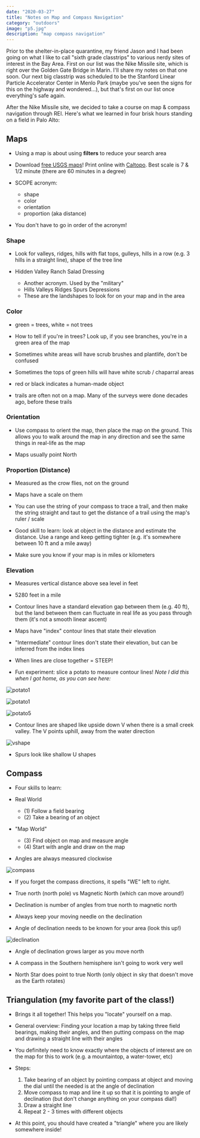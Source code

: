 ```yaml
---
date: "2020-03-27"
title: "Notes on Map and Compass Navigation"
category: "outdoors"
image: "p5.jpg"
description: "map compass navigation"
---
```


Prior to the shelter-in-place quarantine, my friend Jason and I had been going on what I like to call "sixth grade classtrips" to various nerdy sites of interest in the Bay Area. First on our list was the Nike Missile site, which is right over the Golden Gate Bridge in Marin. I'll share my notes on that one soon. Our next big classtrip was scheduled to be the Stanford Linear Particle Accelerator Center in Menlo Park (maybe you've seen the signs for this on the highway and wondered...), but that's first on our list once everything's safe again.

After the Nike Missile site, we decided to take a course on map & compass navigation through REI. Here's what we learned in four brisk hours standing on a field in Palo Alto:

## Maps

* Using a map is about using **filters** to reduce your search area

* Download [free USGS maps](https://www.usgs.gov/products/maps/topo-maps)! Print online with [Caltopo](https://caltopo.com/). Best scale is 7 & 1/2 minute (there are 60 minutes in a degree)

* SCOPE acronym:
  * shape
  * color
  * orientation
  * proportion (aka distance)

* You don't have to go in order of the acronym!

### Shape

* Look for valleys, ridges, hills with flat tops, gulleys, hills in a row (e.g. 3 hills in a straight line), shape of the tree line

* Hidden Valley Ranch Salad Dressing
  * Another acronym. Used by the "military"
  * Hills Valleys Ridges Spurs Depressions
  * These are the landshapes to look for on your map and in the area

### Color

* green = trees, white = not trees

* How to tell if you're in trees? Look up, if you see branches, you're in a green area of the map

* Sometimes white areas will have scrub brushes and plantlife, don't be confused

* Sometimes the tops of green hills will have white scrub / chaparral areas

* red or black indicates a human-made object

* trails are often not on a map. Many of the surveys were done decades ago, before these trails

### Orientation

* Use compass to orient the map, then place the map on the ground. This allows you to walk around the map in any direction and see the same things in real-life as the map

* Maps usually point North

### Proportion (Distance)

* Measured as the crow flies, not on the ground

* Maps have a scale on them

* You can use the string of your compass to trace a trail, and then make the string straight and taut to get the distance of a trail using the map's ruler / scale

* Good skill to learn: look at object in the distance and estimate the distance. Use a range and keep getting tighter (e.g. it's somewhere between 10 ft and a mile away)

* Make sure you know if your map is in miles or kilometers

### Elevation

* Measures vertical distance above sea level in feet

* 5280 feet in a mile

* Contour lines have a standard elevation gap between them (e.g. 40 ft), but the land between them can fluctuate in real life as you pass through them (it's not a smooth linear ascent)

* Maps have "index" contour lines that state their elevation

* "Intermediate" contour lines don't state their elevation, but can be inferred from the index lines

* When lines are close together = STEEP!

* Fun experiment: slice a potato to measure contour lines! *Note I did this when I got home, as you can see here:*

![potato1](p1.jpg)

![potato1](p2.jpg)

![potato5](p5.jpg)

* Contour lines are shaped like upside down V when there is a small creek valley. The V points uphill, away from the water direction

![vshape](v.jpg)

* Spurs look like shallow U shapes

## Compass

* Four skills to learn:

* Real World
  * (1) Follow a field bearing
  * (2) Take a bearing of an object
* "Map World"
  * (3) Find object on map and measure angle
  * (4) Start with angle and draw on the map

* Angles are always measured clockwise

![compass](compass.jpg)

* If you forget the compass directions, it spells "WE" left to right.

* True north (north pole) vs Magnetic North (which can move around!)

* Declination is number of angles from true north to magnetic north

* Always keep your moving needle on the declination

* Angle of declination needs to be known for your area (look this up!)

![declination](declination.jpg)

* Angle of declination grows larger as you move north

* A compass in the Southern hemisphere isn't going to work very well

* North Star does point to true North (only object in sky that doesn't move as the Earth rotates)

## Triangulation (my favorite part of the class!)

* Brings it all together! This helps you "locate" yourself on a map.

* General overview: Finding your location a map by taking three field bearings, making their angles, and then putting compass on the map and drawing a straight line with their angles

* You definitely need to know exactly where the objects of interest are on the map for this to work (e.g. a mountaintop, a water-tower, etc)

* Steps:

  1.  Take bearing of an object by pointing compass at object and moving the dial until the needed is at the angle of declination
  2. Move compass to map and line it up so that it is pointing to angle of declination (but don't change anything on your compass dial!)
  3. Draw a straight line
  4. Repeat 2 - 3 times with different objects

* At this point, you should have created a "triangle" where you are likely somewhere inside!